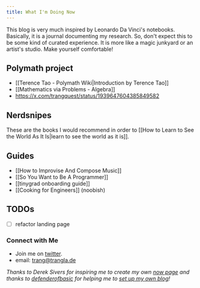 ```yaml
---
title: What I'm Doing Now
---
```

This blog is very much inspired by Leonardo Da Vinci's notebooks. Basically, it is a journal documenting my research. So, don't expect this to be some kind of curated experience. It is more like a magic junkyard or an artist's studio. Make yourself comfortable!
## Polymath project

- [[Terence Tao - Polymath Wiki|Introduction by Terence Tao]]
- [[Mathematics via Problems - Algebra]]
- https://x.com/trangquest/status/1939647604385849582

## Nerdsnipes

These are the books I would recommend in order to [[How to Learn to See the World As It Is|learn to see the world as it is]].

## Guides

- [[How to Improvise And Compose Music]]
- [[So You Want to Be A Programmer]]
- [[tinygrad onboarding guide]]
-  [[Cooking for Engineers]] (noobish)

## TODOs

- [   ] refactor landing page

### Connect with Me
- Join me on [twitter](https://x.com/trangquest).
- email: trang@trangla.de


*Thanks to Derek Sivers for inspiring me to create my own [now page](https://nownownow.com/about) and thanks to [defenderofbasic](https://x.com/DefenderOfBasic) for helping me to [set up my own blog](https://github.com/DefenderOfBasic/obsidian-quartz-template)!*